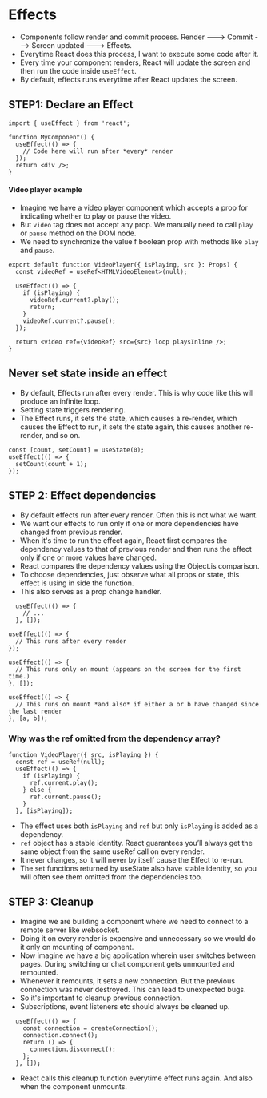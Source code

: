 # Effects

- Components follow render and commit process. Render ---> Commit ---> Screen updated ---> Effects.
- Everytime React does this process, I want to execute some code after it.
- Every time your component renders, React will update the screen and then run the code inside `useEffect`.
- By default, effects runs everytime after React updates the screen.


## STEP1: Declare an Effect 

```tsx
import { useEffect } from 'react';

function MyComponent() {
  useEffect(() => {
    // Code here will run after *every* render
  });
  return <div />;
}
```

#### Video player example

- Imagine we have a video player component which accepts a prop for indicating whether to play or pause the video.
- But `video` tag does not accept any prop. We manually need to call `play` or `pause` method on the DOM node.
- We need to synchronize the value f boolean prop with methods like `play` and `pause`.

```tsx
export default function VideoPlayer({ isPlaying, src }: Props) {
  const videoRef = useRef<HTMLVideoElement>(null);

  useEffect(() => {
    if (isPlaying) {
      videoRef.current?.play();
      return;
    }
    videoRef.current?.pause();
  });

  return <video ref={videoRef} src={src} loop playsInline />;
}
```

## Never set state inside an effect

- By default, Effects run after every render. This is why code like this will produce an infinite loop.
- Setting state triggers rendering.
- The Effect runs, it sets the state, which causes a re-render, which causes the Effect to run, it sets the state again, this causes another re-render, and so on.

```tsx
const [count, setCount] = useState(0);
useEffect(() => {
  setCount(count + 1);
});
```


## STEP 2: Effect dependencies

- By default effects run after every render. Often this is not what we want.
- We want our effects to run only if one or more dependencies have changed from previous render.
- When it's time to run the effect again, React first compares the dependency values to that of previous render and then runs the effect only if one or more values have changed.
- React compares the dependency values using the Object.is comparison.
- To choose dependencies, just observe what all props or state, this effect is using in side the function.
- This also serves as a prop change handler.

```tsx
  useEffect(() => {
    // ...
  }, []);
```

```tsx
useEffect(() => {
  // This runs after every render
});

useEffect(() => {
  // This runs only on mount (appears on the screen for the first time.)
}, []);

useEffect(() => {
  // This runs on mount *and also* if either a or b have changed since the last render
}, [a, b]);
```

### Why was the ref omitted from the dependency array? 

```tsx
function VideoPlayer({ src, isPlaying }) {
  const ref = useRef(null);
  useEffect(() => {
    if (isPlaying) {
      ref.current.play();
    } else {
      ref.current.pause();
    }
  }, [isPlaying]);
```

- The effect uses both `isPlaying` and `ref` but only `isPlaying` is added as a dependency.
- `ref` object has a stable identity. React guarantees you’ll always get the same object from the same useRef call on every render.
- It never changes, so it will never by itself cause the Effect to re-run.
- The set functions returned by useState also have stable identity, so you will often see them omitted from the dependencies too.

## STEP 3: Cleanup

- Imagine we are building a component where we need to connect to a remote server like websocket.
- Doing it on every render is expensive and unnecessary so we would do it only on mounting of component.
- Now imagine we have a big application wherein user switches between pages. During switching or chat component gets unmounted and remounted.
- Whenever it remounts, it sets a new connection. But the previous connection was never destroyed. This can lead to unexpected bugs.
- So it's important to cleanup previous connection.
- Subscriptions, event listeners etc should always be cleaned up.

```tsx
  useEffect(() => {
    const connection = createConnection();
    connection.connect();
    return () => {
      connection.disconnect();
    };
  }, []);
```
- React calls this cleanup function everytime effect runs again. And also when the component unmounts.
